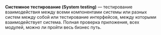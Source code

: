 **Системное тестирование (System testing)** — тестирование взаимодействия между всеми компонентами системы или разных систем между собой или тестирование интерфейсов, между которыми взаимодействует система. Полная проверка приложения, всех модулей, можно ли пройти весь бизнес путь.